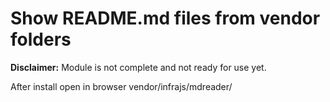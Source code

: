# Show README.md files from vendor folders
**Disclaimer:** Module is not complete and not ready for use yet.

After install open in browser vendor/infrajs/mdreader/